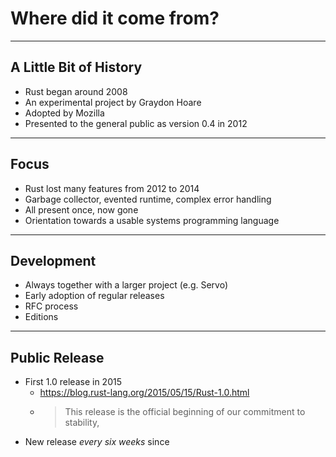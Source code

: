 # Where did it come from?

---

## A Little Bit of History

* Rust began around 2008
* An experimental project by Graydon Hoare
* Adopted by Mozilla
* Presented to the general public as version 0.4 in 2012

---

## Focus

* Rust lost many features from 2012 to 2014
* Garbage collector, evented runtime, complex error handling
* All present once, now gone
* Orientation towards a usable systems programming language

---

## Development

* Always together with a larger project (e.g. Servo)
* Early adoption of regular releases
* RFC process
* Editions

---

## Public Release

* First 1.0 release in 2015
  * https://blog.rust-lang.org/2015/05/15/Rust-1.0.html
  * > This release is the official beginning of our commitment to stability,
* New release *every six weeks* since
